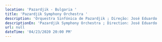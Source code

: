 ```yaml
---
location: 'Pazardjik - Bulgaria '
title: 'Pazardjik Symphony Orchestra '
description: 'Orquestra Sinfónica de Pazardjik ; Direção: José Eduardo Gomes '
descriptionEn: 'Pazardjik Symphony Orchestra ; Direction: José Eduardo Gomes '
url: null
dateTime: '04/23/2020 20:00 PM'
---
```


